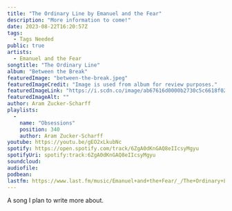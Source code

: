 ```yaml
---
title: "The Ordinary Line by Emanuel and the Fear"
description: "More information to come!"
date: 2023-08-22T16:20:57Z
tags:
  - Tags Needed
public: true
artists:
  - Emanuel and the Fear
songtitle: "The Ordinary Line"
album: "Between the Break"
featuredImage: "between-the-break.jpeg"
featuredImageCredit: "Image is used from album for review purposes."
featuredImageLink: "https://i.scdn.co/image/ab67616d0000b2730c5c6618f0237e04e6ebc03b"
featuredImageAlt: ""
author: Aram Zucker-Scharff
playlists:
  -
    name: "Obsessions"
    position: 340
    author: Aram Zucker-Scharff
youtube: https://youtu.be/gEO2xLkubNc
spotify: https://open.spotify.com/track/6ZgA0dKnGAQ8eIIcsyMgyu
spotifyUri: spotify:track:6ZgA0dKnGAQ8eIIcsyMgyu
soundcloud:
audiofile:
podbean:
lastfm: https://www.last.fm/music/Emanuel+and+the+Fear/_/The+Ordinary+Line
---
```


A song I plan to write more about.
		